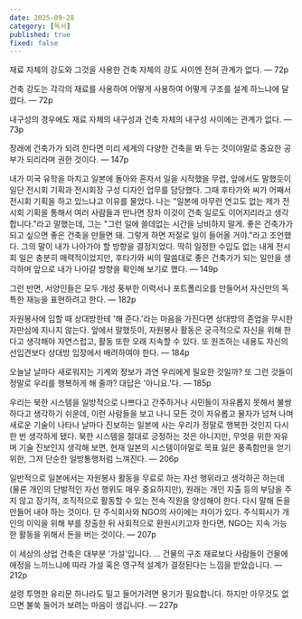```yaml
---
date: 2025-09-28
category: [독서]
published: true
fixed: false
---
```


재료 자체의 강도와 그것을 사용한 건축 자체의 강도 사이엔 전혀 관계가 없다. — 72p

건축 강도는 각각의 재료를 사용하여 어떻게 사용하여 어떻게 구조를 설계 하느냐에 달렸다. — 72p

내구성의 경우에도 재료 자체의 내구성과 건축 자체의 내구성 사이에는 관계가 없다. — 73p

장래에 건축가가 되려 한다면 미리 세계의 다양한 건축을 봐 두는 것이야말로 중요한 공부가 되리라며 권한 것이다. — 147p

내가 미국 유학을 마치고 일본에 돌아와 혼자서 일을 시작했을 무렵, 앞에서도 말했듯이 일단 전시회 기획과 전시회장 구성 디자인 업무를 담당했다. 그때 후타가와 씨가 어째서 전시회 기획을 하고 있느냐고 이유를 물었다. 나는 "일본에 아무런 연고도 없는 제가 전시회 기획을 통해서 여러 사람들과 만나면 장차 이것이 건축 일로도 이어지리라고 생각합니다."라고 말했는데, 그는 "그런 일에 쓸데없는 시간을 낭비하지 말게. 좋은 건축가가 되고 싶으면 좋은 건축을 만들면 돼. 그렇게 하면 저절로 일이 들어올 거야."라고 조언했다. 그의 말이 내가 나아가야 할 방향을 결정지었다. 딱히 일정한 수입도 없는 내게 전시회 일은 충분히 매력적이었지만, 후타가와 씨의 말씀대로 좋은 건축가가 되는 일만을 생각하며 앞으로 내가 나아갈 방향을 확인해 보기로 했다. — 149p

그런 반면, 서양인들은 모두 개성 풍부한 이력서나 포트폴리오를 만들어서 자신만의 독특한 재능을 표현하려고 한다. — 182p

자원봉사에 임할 때 상대방한테 '해 준다.'라는 마음을 가진다면 상대방의 존엄을 무시한 자만심에 지나지 않는다. 앞에서 말했듯이, 자원봉사 활동은 궁극적으로 자신을 위해 한다고 생각해야 자연스럽고, 활동 또한 오래 지속할 수 있다. 또 원조하는 내용도 자신의 선입견보다 상대방 입장에서 배려하여야 한다. — 184p

오늘날 날마다 새로워지는 기계와 정보가 과연 우리에게 필요한 것일까? 또 그런 것들이 정말로 우리를 행복하게 해 줄까? 대답은 '아니요.'다. — 185p

우리는 북한 시스템을 일방적으로 나쁘다고 간주하거나 시민들이 자유롭지 못해서 불쌍하다고 생각하기 쉬운데, 이런 사람들을 보고 나니 모든 것이 자유롭고 물자가 넘쳐 나며 새로운 기술이 나타나 날마다 진보하는 일본에 사는 우리가 정말로 행복한 것인지 다시 한 번 생각하게 됐다. 북한 시스템을 절대로 긍정하는 것은 아니지만, 무엇을 위한 자유며 기술 진보인지 생각해 보면, 현재 일본의 시스템이야말로 목표 잃은 풍족함만을 얻기 위한, 그저 단순한 일방통행처럼 느껴진다. — 206p

일반적으로 일본에서는 자원봉사 활동을 무료로 하는 자선 행위라고 생각하곤 하는데(물론 개인의 단발적인 자선 행위도 매우 중요하지만), 원래는 개인 지출 등의 부담을 주지 않고 장기적, 조직적으로 활동할 수 있는 전속 직원을 양성해야 한다. 다시 말해 돈을 만들어 내야 하는 것이다. 단 주식회사와 NGO의 사이에는 차이가 있다. 주식회시가 개인의 이익을 위해 부를 창출한 뒤 사회적으로 환원시키고자 한다면, NGO는 지속 가능한 활동을 위해서 돈을 버는 것이다. — 207p

이 세상의 상업 건축은 대부분 '가설'입니다. ... 건물의 구조 재료보다 사람들이 건물에 애정을 느끼느냐에 따라 가설 혹은 영구적 설계가 결정된다는 느낌을 받았습니다. — 212p

설령 투명한 유리문 하나라도 밀고 들어가려면 용기가 필요합니다. 하지만 아무것도 없으면 불쑥 들어가 보려는 마음이 생깁니다. — 227p